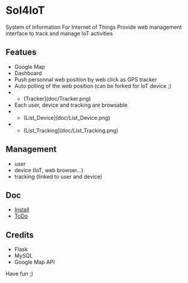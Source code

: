 # SoI4IoT
System of Information For Internet of Things
Provide web management interface to track and manage IoT activities

## Featues
* Google Map
* Dashboard
* Push personnal web position by web click as GPS tracker
* Auto polling of the web position (can be forked for IoT device ;)
* * (Tracker](doc/Tracker.png)
* Each user, device and tracking are browsable
* * (List_Device](doc/List_Device.png)
* * (List_Tracking](doc/List_Tracking.png)

## Management
* user
* device (IoT, web browser...)
* tracking (linked to user and device)

## Doc
* [Install](doc/install.md)
* [ToDo](doc/todo.md)

## Credits
* Flask
* MySQL
* Google Map API

Have fun ;)
